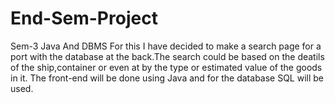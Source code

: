 # End-Sem-Project
Sem-3 Java And DBMS 
For this I have decided to make a search page for a port with the database at the back.The search could be based on the deatils of the ship,container or even at by the type or estimated value of the goods in it.
The front-end will be done using Java and for the database SQL will be used.

